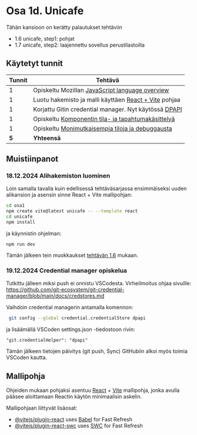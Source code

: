 # Osa 1d. Unicafe

Tähän kansioon on kerätty palautukset tehtäviin 
- 1.6 unicafe, step1: pohjat
- 1.7 unicafe, step2: laajennettu sovellus perustilastoilla

## Käytetyt tunnit
  Tunnit | Tehtävä                 |
| ------- | ---------------------- |
| 1 | Opiskeltu Mozillan [JavaScript language overview](https://developer.mozilla.org/en-US/docs/Web/JavaScript/Language_overview) |
| 1 | Luotu hakemisto ja malli käyttäen [React + Vite](https://fullstackopen.com/osa1/reactin_alkeet) pohjaa |
| 1 | Korjattu Gitin credential manager. Nyt käytössä [DPAPI](https://github.com/git-ecosystem/git-credential-manager/blob/main/docs/credstores.md)  |
| 1 | Opiskeltu [Komponentin tila- ja tapahtumakäsittelyä](https://fullstackopen.com/osa1/komponentin_tila_ja_tapahtumankasittelyä) |
| 1 | Opiskeltu [Monimutkaisempia tiloja ja debuggausta](https://fullstackopen.com/osa1/monimutkaisempi_tila_reactin_debuggaus) |
| **5** | **Yhteensä** |

## Muistiinpanot

### 18.12.2024 Alihakemiston luominen
Loin samalla tavalla kuin edellisessä tehtäväsarjassa ensimmäiseksi uuden alikansion ja asensin sinne React + Vite mallipohjan:
```bash
cd osa1
npm create vite@latest unicafe -- --template react
cd unicafe
npm install
```
ja käynnistin ohjelman:
```
npm run dev
```
Tämän jälkeen tein muokkaukset [tehtävän 1.6](https://fullstackopen.com/osa1/monimutkaisempi_tila_reactin_debuggaus#tehtavat-1-6-1-14) mukaan.

### 19.12.2024 Credential manager opiskelua
Tutkittu jälleen miksi push ei onnistu VSCodesta. Virheilmoitus ohjaa sivuille: https://github.com/git-ecosystem/git-credential-manager/blob/main/docs/credstores.md

Vaihdoin credential managerin antamalla komennon:
```bash
 git config --global credential.credentialStore dpapi
```
ja lisäämällä VSCoden settings.json -tiedostoon rivin:
```
"git.credentialHelper": "dpapi"
```
Tämän jälkeen tietojen päivitys (git push, Sync) GitHubiin alkoi myös toimia VSCoden kautta.

## Mallipohja

Ohjeiden mukaan pohjaksi asentuu [React](https://react.dev/) + [Vite](https://vite.dev/) mallipohja, jonka avulla pääsee aloittamaan Reactin käytön minimaalisin askelin.

Mallipohjaan liittyvät lisäosat:

- [@vitejs/plugin-react](https://github.com/vitejs/vite-plugin-react/blob/main/packages/plugin-react/README.md) uses [Babel](https://babeljs.io/) for Fast Refresh
- [@vitejs/plugin-react-swc](https://github.com/vitejs/vite-plugin-react-swc) uses [SWC](https://swc.rs/) for Fast Refresh

